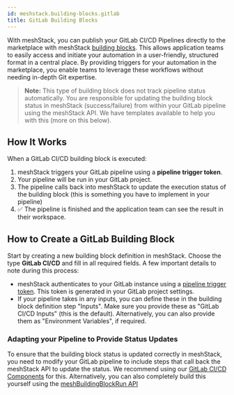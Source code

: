 ```yaml
---
id: meshstack.building-blocks.gitlab
title: GitLab Building Blocks
---
```


With meshStack, you can publish your GitLab CI/CD Pipelines directly to the marketplace with meshStack
[building blocks](./administration.building-blocks.md). This allows application teams
to easily access and initiate your automation in a user-friendly, structured format in a central place.
By providing triggers for your automation in the marketplace, you enable teams to leverage these workflows without needing in-depth Git expertise.

> **Note:** This type of building block does not track pipeline status automatically.
> You are responsible for updating the building block status in meshStack (success/failure)
> from within your GitLab pipeline using the meshStack API. We have templates available to help you with this (more on this below).

## How It Works

When a GitLab CI/CD building block is executed:

1. meshStack triggers your GitLab pipeline using a **pipeline trigger token**.
2. Your pipeline will be run in your GitLab project.
3. The pipeline calls back into meshStack to update the execution status of the building block (this is something you have to implement in your pipeline)
4. ✅ The pipeline is finished and the application team can see the result in their workspace.

## How to Create a GitLab Building Block

Start by creating a new building block definition in meshStack. Choose the type **GitLab CI/CD** and fill in all required fields.
A few important details to note during this process:

- meshStack authenticates to your GitLab instance using a [pipeline trigger token](https://docs.gitlab.com/ci/triggers/#create-a-pipeline-trigger-token). This token is generated in your GitLab project settings.
- If your pipeline takes in any inputs, you can define these in the building block definition step "Inputs".
  Make sure you provide these as "GitLab CI/CD Inputs" (this is the default).
  Alternatively, you can also provide them as "Environment Variables", if required.

### Adapting your Pipeline to Provide Status Updates

To ensure that the building block status is updated correctly in meshStack, you need to modify your GitLab pipeline to
include steps that call back the meshStack API to update the status. We recommend using our
[GitLab CI/CD Components](https://gitlab.com/meshcloud/meshstack-integration) for this. Alternatively, you
can also completely build this yourself using the [meshBuildingBlockRun API](pathname:///api/index.html#mesh_buildingblockrun)

<!-- TODO HENRY TEMPLATES -->
